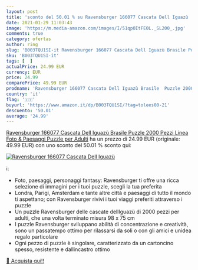```yaml
---
layout: post
title: 'sconto del 50.01 % su Ravensburger 166077 Cascata Dell Iguazù   '
date: 2021-01-29 11:03:43
image: 'https://m.media-amazon.com/images/I/51qpOItFE0L._SL200_.jpg'
comments: true
category: ofertas
author: ring
slug: 'B003TQU1SI-it Ravensburger 166077 Cascata Dell Iguazù Brasile Puzzle...'
sku: 'B003TQU1SI-it'
tags: [  ]
actualPrice: 24.99 EUR
currency: EUR
price: 24.99
comparePrice: 49.99 EUR
prodname: 'Ravensburger 166077 Cascata Dell Iguazù Brasile  Puzzle 2000 Pezzi  Linea Foto & Paesaggi  Puzzle per Adulti'
country: 'it'
flag: '🇮🇹'
buyurl: 'https://www.amazon.it/dp/B003TQU1SI/?tag=tolees00-21'
descuento: '50.01'
average: '24.99'
---
```


[Ravensburger 166077 Cascata Dell Iguazù Brasile  Puzzle 2000 Pezzi  Linea Foto & Paesaggi  Puzzle per Adulti](https://www.amazon.it/dp/B003TQU1SI/?tag=tolees00-21) ha un prezzo di 24.99 EUR (originale: 49.99 EUR) con uno sconto del 50.01 % sconto qui:

[![Ravensburger 166077 Cascata Dell Iguazù ](https://m.media-amazon.com/images/I/51qpOItFE0L._SL200_.jpg)](https://www.amazon.it/dp/B003TQU1SI/?tag=tolees00-21)

ℹ️:

- Foto, paesaggi, personaggi fantasy: Ravensburger ti offre una ricca selezione di immagini per i tuoi puzzle, scegli la tua preferita
- Londra, Parigi, Amsterdam e tante altre città e paesaggi di tutto il mondo ti aspettano; con Ravensburger rivivi i tuoi viaggi preferiti attraverso i puzzle
- Un puzzle Ravensburger delle cascate dellIguazù di 2000 pezzi per adulti, che una volta terminato misura 98 x 75 cm
- I puzzle Ravensburger sviluppano abilità di concentrazione e creatività, sono un passatempo ottimo per rilassarsi da soli o con gli amici e unidea regalo particolare
- Ogni pezzo di puzzle è singolare, caratterizzato da un cartoncino spesso, resistente e dallincastro ottimo

[🛒 Acquista qui!!](https://www.amazon.it/dp/B003TQU1SI/?tag=tolees00-21)
